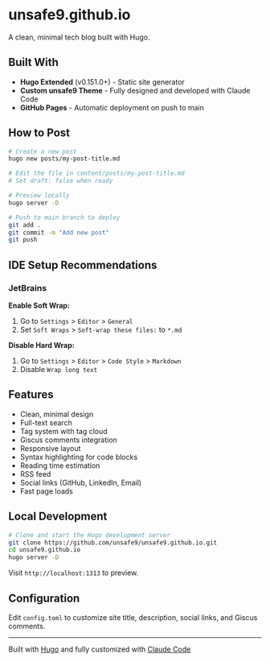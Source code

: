 # unsafe9.github.io

A clean, minimal tech blog built with Hugo.

## Built With

- **Hugo Extended** (v0.151.0+) - Static site generator
- **Custom unsafe9 Theme** - Fully designed and developed with Claude Code
- **GitHub Pages** - Automatic deployment on push to main

## How to Post

```bash
# Create a new post
hugo new posts/my-post-title.md

# Edit the file in content/posts/my-post-title.md
# Set draft: false when ready

# Preview locally
hugo server -D

# Push to main branch to deploy
git add .
git commit -m "Add new post"
git push
```

## IDE Setup Recommendations

### JetBrains

**Enable Soft Wrap:**
1. Go to `Settings` > `Editor` > `General`
2. Set `Soft Wraps` > `Soft-wrap these files:` to `*.md`

**Disable Hard Wrap:**
1. Go to `Settings` > `Editor` > `Code Style` > `Markdown`
2. Disable `Wrap long text`

## Features

- Clean, minimal design
- Full-text search
- Tag system with tag cloud
- Giscus comments integration
- Responsive layout
- Syntax highlighting for code blocks
- Reading time estimation
- RSS feed
- Social links (GitHub, LinkedIn, Email)
- Fast page loads

## Local Development

```bash
# Clone and start the Hugo development server
git clone https://github.com/unsafe9/unsafe9.github.io.git
cd unsafe9.github.io
hugo server -D
```

Visit `http://localhost:1313` to preview.

## Configuration

Edit `config.toml` to customize site title, description, social links, and Giscus comments.

---

Built with [Hugo](https://gohugo.io/) and fully customized with [Claude Code](https://claude.com/claude-code)
